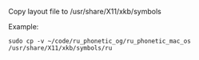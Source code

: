 Copy layout file to /usr/share/X11/xkb/symbols

Example:
```
sudo cp -v ~/code/ru_phonetic_og/ru_phonetic_mac_os /usr/share/X11/xkb/symbols/ru
```
